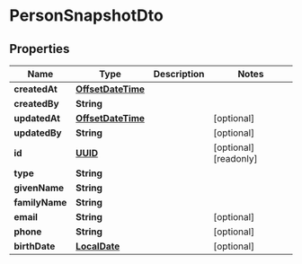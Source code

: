 

# PersonSnapshotDto

## Properties

Name | Type | Description | Notes
------------ | ------------- | ------------- | -------------
**createdAt** | [**OffsetDateTime**](OffsetDateTime.md) |  | 
**createdBy** | **String** |  | 
**updatedAt** | [**OffsetDateTime**](OffsetDateTime.md) |  |  [optional]
**updatedBy** | **String** |  |  [optional]
**id** | [**UUID**](UUID.md) |  |  [optional] [readonly]
**type** | **String** |  | 
**givenName** | **String** |  | 
**familyName** | **String** |  | 
**email** | **String** |  |  [optional]
**phone** | **String** |  |  [optional]
**birthDate** | [**LocalDate**](LocalDate.md) |  |  [optional]



